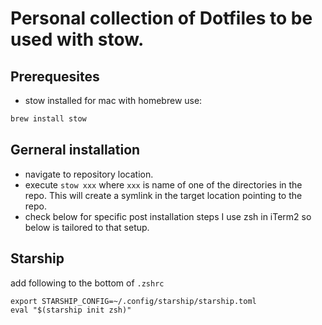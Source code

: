 # Personal collection of Dotfiles to be used with stow.

## Prerequesites

- stow installed
for mac with homebrew use:

```bash
brew install stow
```

## Gerneral installation

- navigate to repository location.
- execute `stow xxx` where `xxx` is name of one of the directories in the repo. This will create a symlink in the target location pointing to the repo. 
- check below for specific post installation steps I use zsh in iTerm2 so below is tailored to that setup.

## Starship 

add following to the bottom of `.zshrc`
```
export STARSHIP_CONFIG=~/.config/starship/starship.toml
eval "$(starship init zsh)"
```
